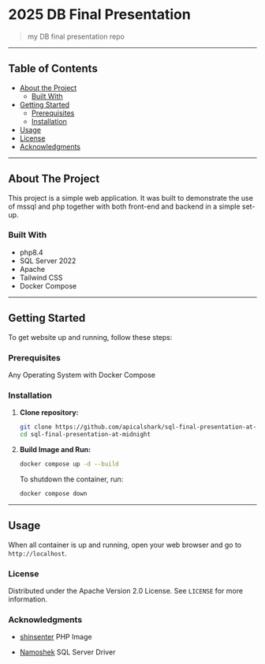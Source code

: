 # 2025 DB Final Presentation


> my DB final presentation repo


---

## Table of Contents

- [About the Project](#about-the-project)
  - [Built With](#built-with)
- [Getting Started](#getting-started)
  - [Prerequisites](#prerequisites)
  - [Installation](#installation)
- [Usage](#usage)
- [License](#license)
- [Acknowledgments](#acknowledgments)

---

## About The Project

This project is a simple web application. It was built to demonstrate the use of mssql and php together with both front-end and backend in a simple set-up.

### Built With

*   php8.4
*   SQL Server 2022
*   Apache
*   Tailwind CSS
*   Docker Compose

---



## Getting Started

To get website up and running, follow these steps:


### Prerequisites

Any Operating System with Docker Compose


### Installation


1.  **Clone repository:**

    ```bash
    git clone https://github.com/apicalshark/sql-final-presentation-at-midnight/
    cd sql-final-presentation-at-midnight
    ```


2.  **Build Image and Run:**

    ```bash
    docker compose up -d --build
    ```

    To shutdown the container, run:

    ```bash
    docker compose down
    ```


---

## Usage

When all container is up and running, open your web browser and go to `http://localhost`.



### License

Distributed under the Apache Version 2.0 License. See `LICENSE` for more information.


### Acknowledgments

- [shinsenter](https://github.com/shinsenter/php) PHP Image

- [Namoshek](https://github.com/Namoshek/docker-php-mssql) SQL Server Driver
